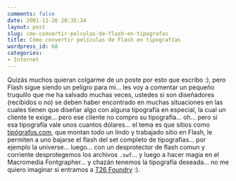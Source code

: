 ```yaml
---
comments: false
date: 2001-11-26 20:35:34
layout: post
slug: cmo-convertir-pelculas-de-flash-en-tipografas
title: Cómo convertir películas de Flash en tipografías
wordpress_id: 68
categories:
- Internet
---
```


Quizás muchos quieran colgarme de un poste por esto que escribo :), pero Flash sigue siendo un peligro para mi… les voy a comentar un pequeño truquillo que me ha salvado muchas veces, ustedes si son diseñadores (recibidos o no) se deben haber encontrado en muchas situaciones en las cuales tienen que diseñar algo con alguna tipografía en especial, la cual un cliente te exige… pero ese cliente no compro su tipografía… oh… pero sí esa tipografía vale unos cuantos dólares… el tema es que sitios como [tipógrafos.com](http://www.tipografos.com/), que montan todo un lindo y trabajado sitio en Flash, le permiten a uno bajarse el flash del set completo de tipografias… por ejemplo la universe… luego… con un desprotector de flash comun y corriente desprotegemos los archivos `.swf`… y luego a hacer magia en el Macromedia Fontgrapher… y chazán tenemos la tipografía deseada… no me quiero imaginar si entramos a [T26 Foundry](http://www.t26.com/) :).




 
